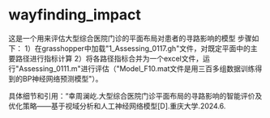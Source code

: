 # wayfinding_impact
这是一个用来评估大型综合医院门诊的平面布局对患者的寻路影响的模型
步骤如下：
1）在grasshopper中加载"1_Assessing_0117.gh"文件，对既定平面中的主要路径进行指标计算
2）将各路径指标合并为一个excel文件，运行"Assessing_0111.m"进行评估（"Model_F10.mat文件是用三百多组数据训练得到的BP神经网络预测模型"）。

具体细节和引用：“幸周澜屹.大型综合医院门诊平面布局的寻路影响的智能评价及优化策略——基于视域分析和人工神经网络模型[D].重庆大学.2024.6.
